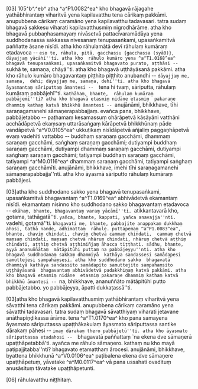 [03] 105^b^.^eb^ atha ^a^P1.0082^ea^ kho bhagavā rājagahe yathābhirantaṃ viharitvā yena kapilavatthu  tena cārikaṃ pakkāmi. anupubbena cārikaṃ caramāno yena kapilavatthu tadavasari.  tatra sudaṃ bhagavā sakkesu viharati kapilavatthusmiṃ nigrodhārāme. atha kho bhagavā  pubbaṇhasamayaṃ nivāsetvā pattacīvaramādāya yena suddhodanassa sakkassa nivesanaṃ tenupasaṅkami,  upasaṅkamitvā paññatte āsane nisīdi. atha kho rāhulamātā devī rāhulaṃ kumāraṃ  etadavoca -- ``eso te, rāhula, pitā. gacchassu {gacchassa (syā0)}, dāyajjaṃ yācāhī''ti. atha kho  rāhulo kumāro yena ^a^T1.0168^ea^ bhagavā tenupasaṅkami, upasaṅkamitvā bhagavato purato, aṭṭhāsi --  ``sukhā te, samaṇa, chāyā''ti. atha kho bhagavā uṭṭhāyāsanā pakkāmi. atha kho  rāhulo kumāro bhagavantaṃ piṭṭhito piṭṭhito anubandhi -- ``dāyajjaṃ me, samaṇa,  dehi; dāyajjaṃ me, samaṇa, dehī''ti. atha kho bhagavā āyasmantaṃ sāriputtaṃ āmantesi --  ``tena hi tvaṃ, sāriputta, rāhulaṃ kumāraṃ pabbājehī''ti. ``kathāhaṃ, bhante,  rāhulaṃ kumāraṃ pabbājemī''ti? atha kho bhagavā etasmiṃ nidāne etasmiṃ  pakaraṇe dhammiṃ kathaṃ katvā bhikkhū āmantesi -- ``anujānāmi, bhikkhave, tīhi  saraṇagamanehi sāmaṇerapabbajjaṃ. evañca pana, bhikkhave, pabbājetabbo -- paṭhamaṃ kesamassuṃ  ohārāpetvā kāsāyāni vatthāni acchādāpetvā ekaṃsaṃ uttarāsaṅgaṃ kārāpetvā  bhikkhūnaṃ pāde vandāpetvā ^a^V0.0105^ea^ ukkuṭikaṃ nisīdāpetvā añjaliṃ paggaṇhāpetvā evaṃ  vadehīti vattabbo -- buddhaṃ saraṇaṃ gacchāmi, dhammaṃ saraṇaṃ gacchāmi, saṅghaṃ saraṇaṃ gacchāmi;  dutiyampi buddhaṃ saraṇaṃ gacchāmi, dutiyampi dhammaṃ saraṇaṃ gacchāmi, dutiyampi  saṅghaṃ saraṇaṃ gacchāmi; tatiyampi buddhaṃ saraṇaṃ gacchāmi, tatiyampi ^a^M0.0116^ea^ dhammaṃ  saraṇaṃ gacchāmi, tatiyampi saṅghaṃ saraṇaṃ gacchāmīti. anujānāmi, bhikkhave, imehi  tīhi saraṇagamanehi sāmaṇerapabbajja''nti. atha kho āyasmā sāriputto rāhulaṃ kumāraṃ  pabbājesi.

[03]atha kho suddhodano sakko yena bhagavā tenupasaṅkami, upasaṅkamitvā bhagavantaṃ ^a^T1.0169^ea^ abhivādetvā ekamantaṃ nisīdi. ekamantaṃ nisinno kho suddhodano sakko bhagavantaṃ etadavoca --  ``ekāhaṃ, bhante, bhagavantaṃ varaṃ yācāmī''ti. ``atikkantavarā kho, gotama,  tathāgatā''ti. ``yañca, bhante, kappati, yañca anavajja''nti. ``vadehi, gotamā''ti.  ``bhagavati me, bhante, pabbajite anappakaṃ dukkhaṃ ahosi, tathā nande, adhimattaṃ  rāhule. puttapemaṃ ^a^P1.0083^ea^, bhante, chaviṃ chindati, chaviṃ chetvā cammaṃ chindati,  cammaṃ chetvā maṃsaṃ chindati, maṃsaṃ chetvā nhāruṃ chindati, nhāruṃ chetvā aṭṭhiṃ  chindati, aṭṭhiṃ chetvā aṭṭhimiñjaṃ āhacca tiṭṭhati. sādhu, bhante, ayyā ananuññātaṃ  mātāpitūhi puttaṃ na pabbājeyyu''nti. atha kho bhagavā suddhodanaṃ sakkaṃ dhammiyā  kathāya sandassesi samādapesi samuttejesi sampahaṃsesi. atha kho suddhodano sakko  bhagavatā dhammiyā kathāya sandassito samādapito samuttejito sampahaṃsito uṭṭhāyāsanā  bhagavantaṃ abhivādetvā padakkhiṇaṃ katvā pakkāmi. atha kho bhagavā etasmiṃ nidāne  etasmiṃ pakaraṇe dhammiṃ kathaṃ katvā bhikkhū āmantesi -- ``na, bhikkhave, ananuññāto  mātāpitūhi putto pabbājetabbo. yo pabbājeyya, āpatti dukkaṭassā''ti.

[03]atha kho bhagavā kapilavatthusmiṃ yathābhirantaṃ viharitvā yena sāvatthi tena cārikaṃ  pakkāmi. anupubbena cārikaṃ caramāno yena sāvatthi tadavasari. tatra sudaṃ bhagavā  sāvatthiyaṃ viharati jetavane anāthapiṇḍikassa ārāme. tena ^a^T1.0170^ea^ kho pana samayena   āyasmato sāriputtassa upaṭṭhākakulaṃ āyasmato sāriputtassa santike dārakaṃ pāhesi --  ``imaṃ dārakaṃ thero pabbājetū''ti. atha kho āyasmato sāriputtassa etadahosi --  ``bhagavatā paññattaṃ `na ekena dve sāmaṇerā upaṭṭhāpetabbā'ti. ayañca me rāhulo sāmaṇero.  kathaṃ nu kho mayā paṭipajjitabba''nti? bhagavato etamatthaṃ ārocesi. anujānāmi,  bhikkhave, byattena bhikkhunā ^a^V0.0106^ea^ paṭibalena ekena dve sāmaṇere upaṭṭhāpetuṃ, yāvatake   ^a^M0.0117^ea^ vā pana ussahati ovadituṃ anusāsituṃ tāvatake upaṭṭhāpetunti.

[06] rāhulavatthu niṭṭhitaṃ.
